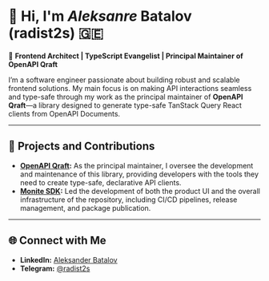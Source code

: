 # 👋 Hi, I'm _Aleksanre_ Batalov (radist2s) 🇬🇪

🚀 **Frontend Architect | TypeScript Evangelist | Principal Maintainer of OpenAPI Qraft**

I’m a software engineer passionate about building robust and scalable frontend solutions. My main focus is on making API
interactions seamless and type-safe through my work as the principal maintainer of **OpenAPI Qraft**—a library designed
to generate type-safe TanStack Query React clients from OpenAPI Documents.

---

## 🌟 Projects and Contributions

- **[OpenAPI Qraft](https://github.com/OpenAPI-Qraft/openapi-qraft):** As the principal maintainer, I oversee the
  development and maintenance of this library, providing
  developers with the tools they need to create type-safe, declarative API clients.
- **[Monite SDK](https://github.com/team-monite/monite-sdk):** Led the development of both the product UI and the
  overall infrastructure of the repository, including CI/CD pipelines, release management, and package publication.

---

## 🌐 Connect with Me

- **LinkedIn:** [Aleksander Batalov](https://www.linkedin.com/in/aleksander-batalov-15b56237)
- **Telegram:** [@radist2s](https://t.me/radist2s)
